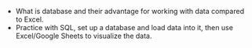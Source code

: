 - What is database and their advantage for working with data compared to Excel.
- Practice with SQL, set up a database and load data into it, then use Excel/Google Sheets to visualize the data.
